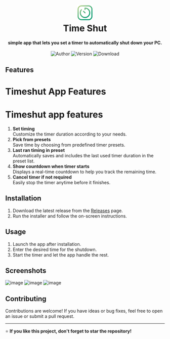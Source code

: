 <div align="center">
  <p>
    <h1>
      <a href="https://github.com/flameshot-org/flameshot">
        <img height="50px" src="https://raw.githubusercontent.com/xdzaster/time-shut/main/icon.png" alt="Flameshot" />
      </a>
      <br />
      Time Shut
    </h1>
    <h4>simple app that lets you set a timer to automatically shut down your PC.</h4>
    <span>
      <img src="https://img.shields.io/badge/Author-dzaster-blue.svg?style=flat-square&color=00996d" alt="Author" />
     <span>
        <span>
      <img src="https://img.shields.io/github/v/release/xdzaster/time-shut?style=flat-square&color=00996d" alt="Version" />
      <span>
       <span>
      <img src="https://img.shields.io/github/downloads/xdzaster/time-shut/total.svg?style=flat-square&color=00996d" alt="Download" />
      <span>
  </p>
</div>


## Features  
# Timeshut App Features

# Timeshut app features

1. **Set timing**  
   Customize the timer duration according to your needs.
2. **Pick from presets**  
   Save time by choosing from predefined timer presets.
3. **Last ran timing in preset**  
   Automatically saves and includes the last used timer duration in the preset list.
4. **Show countdown when timer starts**  
   Displays a real-time countdown to help you track the remaining time.
5. **Cancel timer if not required**  
   Easily stop the timer anytime before it finishes.

  

## Installation  
1. Download the latest release from the [Releases](https://github.com/xdzaster/time-shut/releases) page.  
2. Run the installer and follow the on-screen instructions.  

## Usage  
1. Launch the app after installation.  
2. Enter the desired time for the shutdown.  
3. Start the timer and let the app handle the rest.  

## Screenshots
![image](https://github.com/user-attachments/assets/2a568a0f-4be6-45a5-920d-51ecee9b0cd7)
![image](https://github.com/user-attachments/assets/fc6c2230-3eb5-4d47-9f2c-ae3d0cdda7f4)
![image](https://github.com/user-attachments/assets/6d7db6d1-3986-4030-9922-72369151701e)

## Contributing  
Contributions are welcome! If you have ideas or bug fixes, feel free to open an issue or submit a pull request.  

---  
⭐ **If you like this project, don't forget to star the repository!**  
